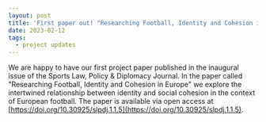 ```yaml
---
layout: post
title: 'First paper out! "Researching Football, Identity and Cohesion in Europe"'
date: 2023-02-12
tags:
  - project updates
---
```

We are happy to have our first project paper published in the inaugural issue of the Sports Law, Policy & Diplomacy Journal. In the paper called "Researching Football, Identity and Cohesion in Europe" we explore the intertwined relationship between identity and social cohesion in the context of European football. 
The paper is available via open access at [https://doi.org/10.30925/slpdj.1.1.5](https://doi.org/10.30925/slpdj.1.1.5).
